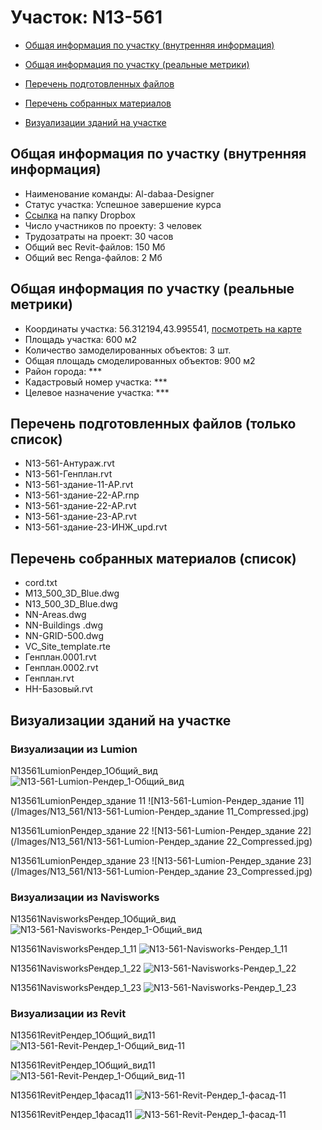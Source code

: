 # Участок: N13-561

* [Общая информация по участку (внутренняя информация)](#Chapter1)

* [Общая информация по участку (реальные метрики)](#Chapter2)

* [Перечень подготовленных файлов](#Chapter3)

* [Перечень собранных материалов](#Chapter4)

* [Визуализации зданий на участке](#Chapter6)

## <a id="Chapter1"></a> Общая информация по участку (внутренняя информация)
+ Наименование команды: Al-dabaa-Designer
+ Статус участка: Успешное завершение курса
+ [Ссылка](https://www.dropbox.com/sh/wvvgv1nw1iqred9/AAAN8ibl7hX-RjgrIf7VWTXfa/N13_561?dl=0) на папку Dropbox
+ Число участников по проекту: 3 человек
+ Трудозатраты на проект: 30 часов
+ Общий вес Revit-файлов: 150 Мб
+ Общий вес Renga-файлов: 2 Мб
## <a id="Chapter2"></a> Общая информация по участку (реальные метрики)
+ Координаты участка: 56.312194,43.995541, [посмотреть на карте](https://yandex.ru/maps/47/nizhny-novgorod/?ll=43.995541%2C56.312194&z=19)
+ Площадь участка: 600 м2
+ Количество замоделированных объектов: 3 шт.
+ Общая площадь смоделированных объектов: 900 м2
+ Район города: *** 
+ Кадастровый номер участка: *** 
+ Целевое назначение участка: *** 
## <a id="Chapter3"></a> Перечень подготовленных файлов (только список)
+ N13-561-Антураж.rvt
+ N13-561-Генплан.rvt
+ N13-561-здание-11-АР.rvt
+ N13-561-здание-22-АР.rnp
+ N13-561-здание-22-АР.rvt
+ N13-561-здание-23-АР.rvt
+ N13-561-здание-23-ИНЖ_upd.rvt
## <a id="Chapter4"></a> Перечень собранных материалов (список)
+ cord.txt
+ M13_500_3D_Blue.dwg
+ N13_500_3D_Blue.dwg
+ NN-Areas.dwg
+ NN-Buildings .dwg
+ NN-GRID-500.dwg
+ VC_Site_template.rte
+ Генплан.0001.rvt
+ Генплан.0002.rvt
+ Генплан.rvt
+ НН-Базовый.rvt
## <a id="Chapter6"></a> Визуализации зданий на участке
### Визуализации из Lumion
N13561LumionРендер_1Общий_вид
![N13-561-Lumion-Рендер_1-Общий_вид](/Images/N13_561/N13-561-Lumion-Рендер_1-Общий_вид_Compressed.jpg)

N13561LumionРендер_здание 11
![N13-561-Lumion-Рендер_здание 11](/Images/N13_561/N13-561-Lumion-Рендер_здание 11_Compressed.jpg)

N13561LumionРендер_здание 22
![N13-561-Lumion-Рендер_здание 22](/Images/N13_561/N13-561-Lumion-Рендер_здание 22_Compressed.jpg)

N13561LumionРендер_здание 23
![N13-561-Lumion-Рендер_здание 23](/Images/N13_561/N13-561-Lumion-Рендер_здание 23_Compressed.jpg)

### Визуализации из Navisworks
N13561NavisworksРендер_1Общий_вид
![N13-561-Navisworks-Рендер_1-Общий_вид](/Images/N13_561/N13-561-Navisworks-Рендер_1-Общий_вид_Compressed.jpg)

N13561NavisworksРендер_1_11
![N13-561-Navisworks-Рендер_1_11](/Images/N13_561/N13-561-Navisworks-Рендер_1_11_Compressed.jpg)

N13561NavisworksРендер_1_22
![N13-561-Navisworks-Рендер_1_22](/Images/N13_561/N13-561-Navisworks-Рендер_1_22_Compressed.jpg)

N13561NavisworksРендер_1_23
![N13-561-Navisworks-Рендер_1_23](/Images/N13_561/N13-561-Navisworks-Рендер_1_23_Compressed.jpg)

### Визуализации из Revit
N13561RevitРендер_1Общий_вид11
![N13-561-Revit-Рендер_1-Общий_вид-11](/Images/N13_561/N13-561-Revit-Рендер_1-Общий_вид-11_Compressed.jpg)

N13561RevitРендер_1Общий_вид11
![N13-561-Revit-Рендер_1-Общий_вид-11](/Images/N13_561/N13-561-Revit-Рендер_1-Общий_вид-11_Compressed.jpg)

N13561RevitРендер_1фасад11
![N13-561-Revit-Рендер_1-фасад-11](/Images/N13_561/N13-561-Revit-Рендер_1-фасад-11_Compressed.jpg)

N13561RevitРендер_1фасад11
![N13-561-Revit-Рендер_1-фасад-11](/Images/N13_561/N13-561-Revit-Рендер_1-фасад-11_Compressed.jpg)

